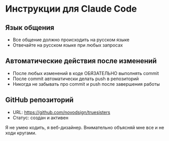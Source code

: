 # Инструкции для Claude Code

## Язык общения
- Все общение должно происходить на русском языке
- Отвечайте на русском языке при любых запросах

## Автоматические действия после изменений
- После любых изменений в коде ОБЯЗАТЕЛЬНО выполнять commit
- После commit автоматически делать push в репозиторий
- Никогда не забывать про commit и push после завершения работы

## GitHub репозиторий
- URL: https://github.com/novodsign/truesisters
- Статус: создан и активен

Я не умею кодить, я веб-дизайнер. Внимательно объясняй мне все и не ходи кругами. 